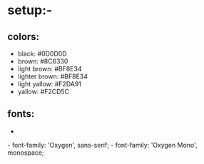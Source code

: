 # setup:-
## colors:
- black: #0D0D0D
- brown: #8C6330
- light brown: #BF8E34
- lighter brown: #BF8E34
- light yallow: #F2DA91
- yallow: #F2CD5C

## fonts:
- <link rel="preconnect" href="https://fonts.googleapis.com">
<link rel="preconnect" href="https://fonts.gstatic.com" crossorigin>
<link href="https://fonts.googleapis.com/css2?family=Oxygen+Mono&family=Oxygen:wght@400;700&display=swap" rel="stylesheet">
- font-family: 'Oxygen', sans-serif;
- font-family: 'Oxygen Mono', monospace;
